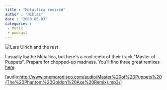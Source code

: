 ```yaml
---
title : "Metallica remixed"
author : "Niklas"
date : "2008-06-03"
categories : 
 - music
 - podcast
---
```


![Lars Ulrich and the rest](http://farm1.static.flickr.com/90/228207632_a5e5e56d50.jpg?v=0)

I usually loathe Metallica, but here's a cool remix of their track "Master of Puppets". Prepare for chopped-up madness. You'll find three great remixes [here](http://www.onemoredisco.com/essentials/final-metallica-remix-competition/).

\[audio:http://www.onemoredisco.com/audio/Master%20of%20Puppets%20(The%20Phantom%20Goldon%20Axe%20Remix).mp3\]
